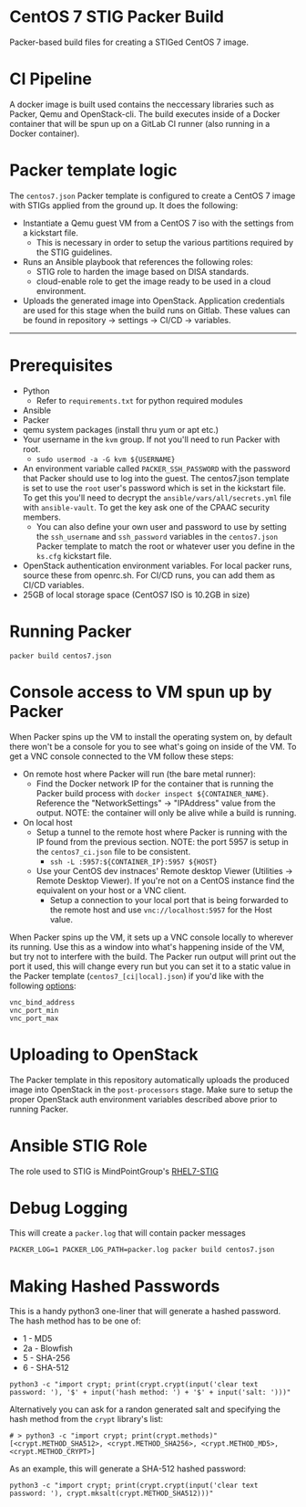 # CentOS 7 STIG Packer Build
Packer-based build files for creating a STIGed CentOS 7 image.

# CI Pipeline
A docker image is built used contains the neccessary libraries such as Packer, Qemu and OpenStack-cli. The build executes inside of a Docker container that will be spun up on a GitLab CI runner (also running in a Docker container).

# Packer template logic
The `centos7.json` Packer template is configured to create a CentOS 7 image with STIGs applied from the ground up. It does the following:
* Instantiate a Qemu guest VM from a CentOS 7 iso with the settings from a kickstart file.
  * This is necessary in order to setup the various partitions required by the STIG guidelines.
* Runs an Ansible playbook that references the following roles:
  * STIG role to harden the image based on DISA standards.
  * cloud-enable role to get the image ready to be used in a cloud environment.
* Uploads the generated image into OpenStack. Application credentials are used for this stage when the build runs on Gitlab. These values can be found in repository -> settings -> CI/CD -> variables.

---

# Prerequisites
* Python
  * Refer to `requirements.txt` for python required modules
* Ansible
* Packer
* qemu system packages (install thru yum or apt etc.)
* Your username in the `kvm` group. If not you'll need to run Packer with root.
  * `sudo usermod -a -G kvm ${USERNAME}`
* An environment variable called `PACKER_SSH_PASSWORD` with the password that Packer should use to log into the guest.  The centos7.json template is set to use the `root` user's password which is set in the kickstart file. To get this you'll need to decrypt the `ansible/vars/all/secrets.yml` file with `ansible-vault`. To get the key ask one of the CPAAC security members.
  * You can also define your own user and password to use by setting the `ssh_username` and `ssh_password` variables in the `centos7.json` Packer template to match the root or whatever user you define in the `ks.cfg` kickstart file.
* OpenStack authentication environment variables. For local packer runs, source these from openrc.sh. For CI/CD runs, you can add them as CI/CD variables.
* 25GB of local storage space (CentOS7 ISO is 10.2GB in size)

# Running Packer
`packer build centos7.json`

# Console access to VM spun up by Packer
When Packer spins up the VM to install the operating system on, by default there won't be a console for you to see what's going on inside of the VM.  To get a VNC console connected to the VM follow these steps:
* On remote host where Packer will run (the bare metal runner):
  * Find the Docker network IP for the container that is running the Packer build process with `docker inspect ${CONTAINER_NAME}`.  Reference the "NetworkSettings" -> "IPAddress" value from the output.  NOTE: the container will only be alive while a build is running.
* On local host
  * Setup a tunnel to the remote host where Packer is running with the IP found from the previous section. NOTE: the port 5957 is setup in the `centos7_ci.json` file to be consistent.
    * `ssh -L :5957:${CONTAINER_IP}:5957 ${HOST}`
  * Use your CentOS dev instnaces' Remote desktop Viewer (Utilities -> Remote Desktop Viewer). If you're not on a CentOS instance find the equivalent on your host or a VNC client.
    * Setup a connection to your local port that is being forwarded to the remote host and use `vnc://localhost:5957` for the Host value.
  
When Packer spins up the VM, it sets up a VNC console locally to wherever its running.  Use this as a window into what's happening inside of the VM, but try not to interfere with the build.  The Packer run output will print out the port it used, this will change every run but you can set it to a static value in the Packer template (`centos7_[ci|local].json`) if you'd like with the following [options](https://www.packer.io/docs/builders/qemu#vnc_bind_address):
```
vnc_bind_address
vnc_port_min
vnc_port_max
```

# Uploading to OpenStack
The Packer template in this repository automatically uploads the produced image into OpenStack in the `post-processors` stage. Make sure to setup the proper OpenStack auth environment variables described above prior to running Packer.

# Ansible STIG Role
The role used to STIG is MindPointGroup's [RHEL7-STIG](https://github.com/MindPointGroup/RHEL7-STIG/tree/master)

# Debug Logging
This will create a `packer.log` that will contain packer messages

`PACKER_LOG=1 PACKER_LOG_PATH=packer.log packer build centos7.json`

# Making Hashed Passwords
This is a handy python3 one-liner that will generate a hashed password. The hash method has to be one of:
* 1 - MD5
* 2a - Blowfish
* 5 - SHA-256
* 6 - SHA-512

`python3 -c "import crypt; print(crypt.crypt(input('clear text password: '), '$' + input('hash method: ') + '$' + input('salt: ')))"`

Alternatively you can ask for a randon generated salt and specifying the hash method from the `crypt` library's list:

`# > python3 -c "import crypt; print(crypt.methods)"
[<crypt.METHOD_SHA512>, <crypt.METHOD_SHA256>, <crypt.METHOD_MD5>, <crypt.METHOD_CRYPT>]`

As an example, this will generate a SHA-512 hashed password:

`python3 -c "import crypt; print(crypt.crypt(input('clear text password: '), crypt.mksalt(crypt.METHOD_SHA512)))"`
